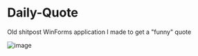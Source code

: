 # Daily-Quote
Old shitpost WinForms application I made to get a "funny" quote

![image](https://user-images.githubusercontent.com/82185066/164075600-e860df3f-bbae-437d-8c9a-98c4bd27f55f.png)
